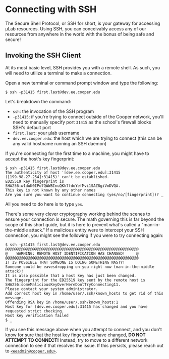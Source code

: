 # Connecting with SSH

The Secure Shell Protocol, or SSH for short, is your gateway for
accessing µLab resources.  Using SSH, you can conceivably access any of
our resources from anywhere in the world with the bonus of being safe
and secure!


## Invoking the SSH Client

At its most basic level, SSH provides you with a remote shell.  As such,
you will need to utilize a terminal to make a connection.

Open a new terminal or command prompt window and type the following:

```
$ ssh -p31415 first.last@dev.ee.cooper.edu
```

Let's breakdown the command:

* `ssh`: the invocation of the SSH program
* `-p31415`: if you're trying to connect outside of the Cooper network,
  you'll need to manually specify port `31415` as the school's firewall
  blocks SSH's default port
* `first.last`: your µlab username
* `dev.ee.cooper.edu`: the host which we are trying to connect (this can
  be any valid hostname running an SSH daemon)

If you're connecting for the first time to a machine, you might have to
accept the host's key fingerprint:

```
$ ssh -p31415 first.last@dev.ee.cooper.edu
The authenticity of host '[dev.ee.cooper.edu]:31415 ([199.98.27.254]:31415)' can't be established.
ED25519 key fingerprint is SHA256:w1duK0IPo7QWWBInuQKk7fdoYefMvi1SAZ8giVmDVQA.
This key is not known by any other names
Are you sure you want to continue connecting (yes/no/[fingerprint])? _
```

All you need to do here is to type `yes`.

There's some very clever cryptography working behind the scenes to
ensure your connection is secure.  The math governing this is far beyond
the scope of this short guide, but it is here to prevent what's called a
"man-in-the-middle attack."  If a malicious entity were to intercept
your SSH connection, you might see the following if you were to try
connecting again:

```
$ ssh -p31415 first.last@dev.ee.cooper.edu
@@@@@@@@@@@@@@@@@@@@@@@@@@@@@@@@@@@@@@@@@@@@@@@@@@@@@@@@@@@
@    WARNING: REMOTE HOST IDENTIFICATION HAS CHANGED!     @
@@@@@@@@@@@@@@@@@@@@@@@@@@@@@@@@@@@@@@@@@@@@@@@@@@@@@@@@@@@
IT IS POSSIBLE THAT SOMEONE IS DOING SOMETHING NASTY!
Someone could be eavesdropping on you right now (man-in-the-middle attack)!
It is also possible that a host key has just been changed.
The fingerprint for the ED25519 key sent by the remote host is
SHA256:someMaliciousKeyOverHereDontTryConnecting11.
Please contact your system administrator.
Add correct host key in /home/user/.ssh/known_hosts to get rid of this message.
Offending RSA key in /home/user/.ssh/known_hosts:1
Host key for [dev.ee.cooper.edu]:31415 has changed and you have requested strict checking.
Host key verification failed
$ _
```

If you see this message above when you attempt to connect, and you don't
know for sure that the host key fingerprints have changed, **DO NOT
ATTEMPT TO CONNECT!**  Instead, try to move to a different network
connection to see if that resolves the issue.  If this persists, please
reach out to [`<eeadmin@cooper.edu>`].


[`<eeadmin@cooper.edu>`]: mailto:eeadmin@cooper.edu
